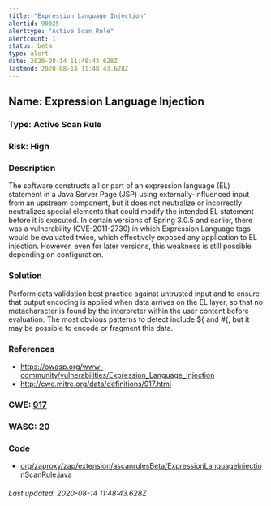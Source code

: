 ```yaml
---
title: "Expression Language Injection"
alertid: 90025
alerttype: "Active Scan Rule"
alertcount: 1
status: beta
type: alert
date: 2020-08-14 11:48:43.628Z
lastmod: 2020-08-14 11:48:43.628Z
---
```

## Name: Expression Language Injection

### Type: Active Scan Rule

### Risk: High

### Description

The software constructs all or part of an expression language (EL) statement in a Java Server Page (JSP) using externally-influenced input from an upstream component, but it does not neutralize or incorrectly neutralizes special elements that could modify the intended EL statement before it is executed. In certain versions of Spring 3.0.5 and earlier, there was a vulnerability (CVE-2011-2730) in which Expression Language tags would be evaluated twice, which effectively exposed any application to EL injection. However, even for later versions, this weakness is still possible depending on configuration.

### Solution

Perform data validation best practice against untrusted input and to ensure that output encoding is applied when data arrives on the EL layer, so that no metacharacter is found by the interpreter within the user content before evaluation. The most obvious patterns to detect include ${ and #{, but it may be possible to encode or fragment this data.

### References

* https://owasp.org/www-community/vulnerabilities/Expression_Language_Injection
* http://cwe.mitre.org/data/definitions/917.html

### CWE: [917](https://cwe.mitre.org/data/definitions/917.html)

### WASC:  20

### Code

 * [org/zaproxy/zap/extension/ascanrulesBeta/ExpressionLanguageInjectionScanRule.java](https://github.com/zaproxy/zap-extensions/blob/master/addOns/ascanrulesBeta/src/main/java/org/zaproxy/zap/extension/ascanrulesBeta/ExpressionLanguageInjectionScanRule.java)

###### Last updated: 2020-08-14 11:48:43.628Z
